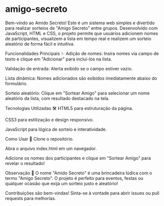 # amigo-secreto
Bem-vindo ao Amido Secreto! Este é um sistema web simples e divertido para realizar sorteios de "Amigo Secreto" entre grupos. Desenvolvido com JavaScript, HTML e CSS, o projeto permite que usuários adicionem nomes de participantes, visualizem a lista em tempo real e realizem um sorteio aleatório de forma fácil e intuitiva.

Funcionalidades Principais ✨
Adição de nomes: Insira nomes via campo de texto e clique em "Adicionar" para incluí-los na lista.

Validação de entrada: Alerta exibido se o campo estiver vazio.

Lista dinâmica: Nomes adicionados são exibidos imediatamente abaixo do formulário.

Sorteio aleatório: Clique em "Sortear Amigo" para selecionar um nome aleatório da lista, com resultado destacado na tela.

Tecnologias Utilizadas 🛠️
HTML5 para estruturação da página.

CSS3 para estilização e design responsivo.

JavaScript para lógica de sorteio e interatividade.

Como Usar 🚀
Clone o repositório.

Abra o arquivo index.html em um navegador.

Adicione os nomes dos participantes e clique em "Sortear Amigo" para revelar o resultado!

Observação 📝
O nome "Amido Secreto" é uma brincadeira lúdica com o termo "Amigo Secreto". O projeto é perfeito para eventos, festas ou qualquer ocasião que exija um sorteio justo e aleatório!

Contribuições são bem-vindas! Sinta-se à vontade para abrir issues ou pull requests para melhorias.

